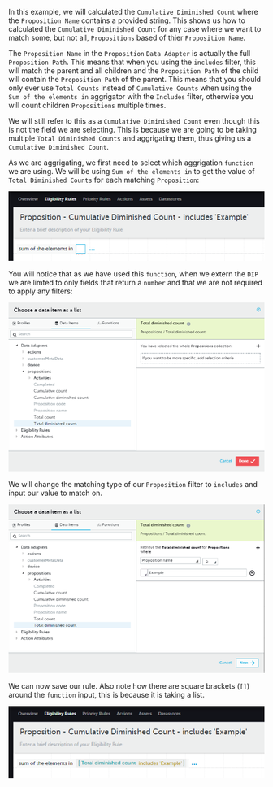 In this example, we will calculated the `Cumulative Diminished Count` where the `Proposition Name` contains a provided string. This shows us how to calculated the `Cumulative Diminished Count` for any case where we want to match some, but not all, `Propositions` based of thier `Proposition Name`. 

The `Proposition Name` in the `Proposition` `Data Adapter` is actually the full `Proposition Path`. This means that when you using the `includes` filter, this will match the parent and all children and the `Proposition Path` of the child will contain the `Proposition Path` of the parent. This means that you should only ever use `Total Counts` instead of `Cumulative Counts` when using the `Sum of the elements in` aggrigator with the `Includes` filter, otherwise you will count children `Propositions` multiple times.

We will still refer to this as a `Cumulative Diminished Count` even though this is not the field we are selecting. This is because we are going to be taking multiple `Total Diminished Counts` and aggrigating them, thus giving us a `Cumulative Diminished Count`. 

As we are aggrigating, we first need to select which aggrigation `function` we are using. We will be using `Sum of the elements in` to get the value of `Total Diminished Counts` for each matching `Proposition`:

![](interest-proposition-count-cumulative-diminished-multiple_propositions-1.png)

You will notice that as we have used this `function`, when we extern the `DIP` we are limted to only fields that return a `number` and that we are not required to apply any filters:

![](interest-proposition-count-cumulative-diminished-multiple_propositions-2.png)

We will change the matching type of our `Proposition` filter to `includes` and input our value to match on.

![](interest-proposition-count-cumulative-diminished-multiple_propositions-3.png)

We can now save our rule. Also note how there are square brackets (`[]`) around the `function` input, this is because it is taking a list.

![](interest-proposition-count-cumulative-diminished-multiple_propositions-4.png)
